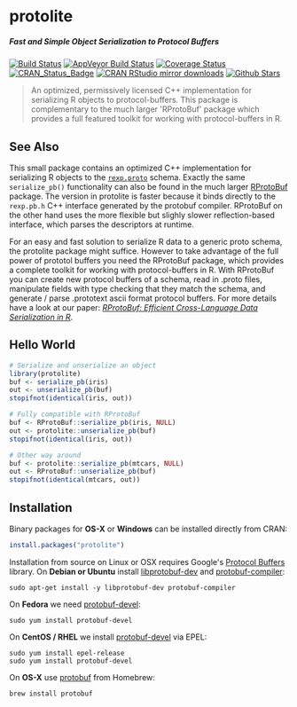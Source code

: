 # protolite

##### *Fast and Simple Object Serialization to Protocol Buffers*

[![Build Status](https://travis-ci.org/jeroenooms/protolite.svg?branch=master)](https://travis-ci.org/jeroenooms/protolite)
[![AppVeyor Build Status](https://ci.appveyor.com/api/projects/status/github/jeroenooms/protolite?branch=master&svg=true)](https://ci.appveyor.com/project/jeroenooms/protolite)
[![Coverage Status](https://codecov.io/github/jeroenooms/protolite/coverage.svg?branch=master)](https://codecov.io/github/jeroenooms/protolite?branch=master)
[![CRAN_Status_Badge](http://www.r-pkg.org/badges/version/protolite)](https://cran.r-project.org/package=protolite)
[![CRAN RStudio mirror downloads](http://cranlogs.r-pkg.org/badges/protolite)](https://cran.r-project.org/package=protolite)
[![Github Stars](https://img.shields.io/github/stars/jeroenooms/protolite.svg?style=social&label=Github)](https://github.com/jeroenooms/protolite)

> An optimized, permissively licensed C++ implementation for serializing
  R objects to protocol-buffers. This package is complementary to the much larger
  'RProtoBuf' package which provides a full featured toolkit for working with
  protocol-buffers in R.
  
## See Also

This small package contains an optimized C++ implementation for serializing R objects to the [`rexp.proto`](https://github.com/jeroenooms/protolite/blob/master/src/rexp.proto) schema. Exactly the same `serialize_pb()` functionality can also be found in the much larger [RProtoBuf](https://cran.r-project.org/web/packages/RProtoBuf/index.html) package. The version in protolite is faster because it binds directly to the `rexp.pb.h` C++ interface generated by the protobuf compiler. RProtoBuf on the other hand uses the more flexible but slighly slower reflection-based interface, which parses the descriptors at runtime.

For an easy and fast solution to serialize R data to a generic proto schema, the protolite package might suffice. However to take advantage of the full power of prototol buffers you need the RProtoBuf package, which provides a complete toolkit for working with protocol-buffers in R. With RProtoBuf you can create new protocol buffers of a schema, read in .proto files, manipulate fields with type checking that they match the schema, and generate / parse .prototext ascii format protocol buffers. For more details have a look at our paper: [*RProtoBuf: Efficient Cross-Language Data Serialization in R*](http://arxiv.org/abs/1401.7372).

## Hello World

```r
# Serialize and unserialize an object
library(protolite)
buf <- serialize_pb(iris)
out <- unserialize_pb(buf)
stopifnot(identical(iris, out))

# Fully compatible with RProtoBuf
buf <- RProtoBuf::serialize_pb(iris, NULL)
out <- protolite::unserialize_pb(buf)
stopifnot(identical(iris, out))

# Other way around
buf <- protolite::serialize_pb(mtcars, NULL)
out <- RProtoBuf::unserialize_pb(buf)
stopifnot(identical(mtcars, out))

```

## Installation

Binary packages for __OS-X__ or __Windows__ can be installed directly from CRAN:

```r
install.packages("protolite")
```

Installation from source on Linux or OSX requires Google's [Protocol Buffers](https://developers.google.com/protocol-buffers/) library. On __Debian or Ubuntu__ install [libprotobuf-dev](https://packages.debian.org/testing/libprotobuf-dev) and [protobuf-compiler](https://packages.debian.org/testing/protobuf-compiler):

```
sudo apt-get install -y libprotobuf-dev protobuf-compiler
```

On __Fedora__ we need [protobuf-devel](https://apps.fedoraproject.org/packages/protobuf-devel):

```
sudo yum install protobuf-devel
````

On __CentOS / RHEL__ we install [protobuf-devel](https://apps.fedoraproject.org/packages/protobuf-devel) via EPEL:

```
sudo yum install epel-release
sudo yum install protobuf-devel
```

On __OS-X__ use [protobuf](https://github.com/Homebrew/homebrew-core/blob/master/Formula/protobuf.rb) from Homebrew:

```
brew install protobuf
```
